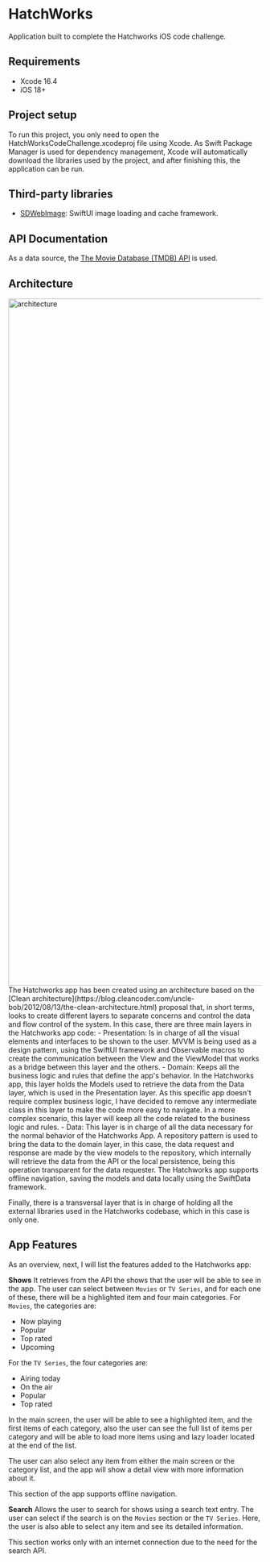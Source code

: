 # HatchWorks
Application built to complete the Hatchworks iOS code challenge.

## Requirements
- Xcode 16.4
- iOS 18+

## Project setup
To run this project, you only need to open the HatchWorksCodeChallenge.xcodeproj file using Xcode. As Swift Package Manager is used for dependency management, Xcode will automatically download the libraries used by the project, and after finishing this, the application can be run.

## Third-party libraries
- [SDWebImage](https://github.com/SDWebImage/SDWebImageSwiftUI): SwiftUI image loading and cache framework.

## API Documentation
As a data source, the [The Movie Database (TMDB) API](https://developer.themoviedb.org/docs/getting-started) is used.

## Architecture
<img width="2644" height="1364" alt="architecture" src="https://github.com/user-attachments/assets/a0dff9eb-afe9-4178-bba7-42734ca3d331" />
The Hatchworks app has been created using an architecture based on the [Clean architecture](https://blog.cleancoder.com/uncle-bob/2012/08/13/the-clean-architecture.html) proposal that, in short terms, looks to create different layers to separate concerns and control the data and flow control of the system. In this case, there are three main layers in the Hatchworks app code:
- Presentation: Is in charge of all the visual elements and interfaces to be shown to the user. MVVM is being used as a design pattern, using the SwiftUI framework and Observable macros to create the communication between the View and the ViewModel that works as a bridge between this layer and the others.
- Domain: Keeps all the business logic and rules that define the app's behavior. In the Hatchworks app, this layer holds the Models used to retrieve the data from the Data layer, which is used in the Presentation layer. As this specific app doesn't require complex business logic, I have decided to remove any intermediate class in this layer to make the code more easy to navigate. In a more complex scenario, this layer will keep all the code related to the business logic and rules.
- Data: This layer is in charge of all the data necessary for the normal behavior of the Hatchworks App. A repository pattern is used to bring the data to the domain layer, in this case, the data request and response are made by the view models to the repository, which internally will retrieve the data from the API or the local persistence, being this operation transparent for the data requester. The Hatchworks app supports offline navigation, saving the models and data locally using the SwiftData framework.

Finally, there is a transversal layer that is in charge of holding all the external libraries used in the Hatchworks codebase, which in this case is only one. 

## App Features
As an overview, next, I will list the features added to the Hatchworks app:

**Shows**
It retrieves from the API the shows that the user will be able to see in the app. The user can select between `Movies` or `TV Series`, and for each one of these, there will be a highlighted item and four main categories. For `Movies`, the categories are:
- Now playing
- Popular
- Top rated
- Upcoming

For the `TV Series`, the four categories are:

- Airing today
- On the air
- Popular
- Top rated

In the main screen, the user will be able to see a highlighted item, and the first items of each category, also the user can see the full list of items per category and will be able to load more items using and lazy loader located at the end of the list.

The user can also select any item from either the main screen or the category list, and the app will show a detail view with more information about it.

This section of the app supports offline navigation.

**Search**
Allows the user to search for shows using a search text entry. The user can select if the search is on the `Movies` section or the `TV Series`. Here, the user is also able to select any item and see its detailed information.

This section works only with an internet connection due to the need for the search API.
